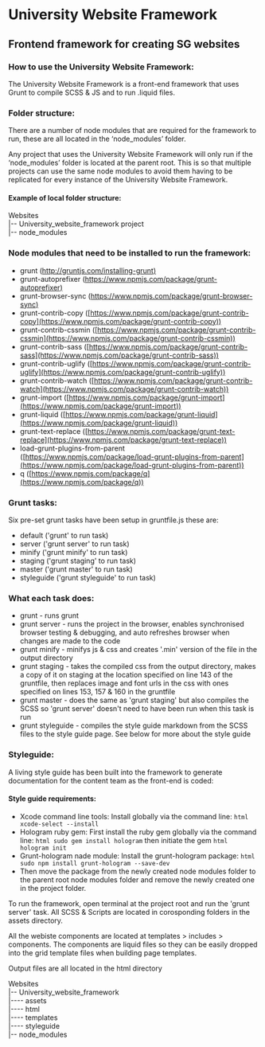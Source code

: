 # University Website Framework

## Frontend framework for creating SG websites

### How to use the University Website Framework:

The University Website Framework is a front-end framework that uses Grunt to compile SCSS & JS and to run .liquid files.

### Folder structure:

There are a number of node modules that are required for the framework to run, these are all located in the ‘node_modules’ folder.

Any project that uses the University Website Framework will only run if the ‘node_modules’ folder is located at the parent root. This is so that multiple projects can use the same node modules to avoid them having to be replicated for every instance of the University Website Framework.

#### Example of local folder structure:

Websites  
|-- University_website_framework project  
|-- node_modules

### Node modules that need to be installed to run the framework:

- grunt ([http://gruntjs.com/installing-grunt)](http://gruntjs.com/installing-grunt)
- grunt-autoprefixer ([https://www.npmjs.com/package/grunt-autoprefixer)](https://www.npmjs.com/package/grunt-autoprefixer)
- grunt-browser-sync ([https://www.npmjs.com/package/grunt-browser-sync)](https://www.npmjs.com/package/grunt-browser-sync)
- grunt-contrib-copy ([https://www.npmjs.com/package/grunt-contrib-copy](https://www.npmjs.com/package/grunt-contrib-copy))
- grunt-contrib-cssmin ([https://www.npmjs.com/package/grunt-contrib-cssmin](https://www.npmjs.com/package/grunt-contrib-cssmin))
- grunt-contrib-sass ([https://www.npmjs.com/package/grunt-contrib-sass](https://www.npmjs.com/package/grunt-contrib-sass))
- grunt-contrib-uglify ([https://www.npmjs.com/package/grunt-contrib-uglify](https://www.npmjs.com/package/grunt-contrib-uglify))
- grunt-contrib-watch ([https://www.npmjs.com/package/grunt-contrib-watch](https://www.npmjs.com/package/grunt-contrib-watch))
- grunt-import ([https://www.npmjs.com/package/grunt-import](https://www.npmjs.com/package/grunt-import))
- grunt-liquid ([https://www.npmjs.com/package/grunt-liquid](https://www.npmjs.com/package/grunt-liquid))
- grunt-text-replace ([https://www.npmjs.com/package/grunt-text-replace](https://www.npmjs.com/package/grunt-text-replace))
- load-grunt-plugins-from-parent ([https://www.npmjs.com/package/load-grunt-plugins-from-parent](https://www.npmjs.com/package/load-grunt-plugins-from-parent))
- q ([https://www.npmjs.com/package/q](https://www.npmjs.com/package/q))

### Grunt tasks:

Six pre-set grunt tasks have been setup in gruntfile.js these are:
- default ('grunt' to run task)
- server ('grunt server' to run task)
- minify ('grunt minify' to run task)
- staging ('grunt staging' to run task)
- master ('grunt master' to run task)
- styleguide ('grunt styleguide' to run task)

### What each task does:

- grunt - runs grunt  
- grunt server - runs the project in the browser, enables synchronised browser testing & debugging, and auto refreshes browser when changes are made to the code  
- grunt minify - minifys js & css and creates '.min' version of the file in the output directory  
- grunt staging - takes the compiled css from the output directory, makes a copy of it on staging at the location specified on line 143 of the gruntfile, then replaces image and font urls in the css with ones specified on lines 153, 157 & 160 in the gruntfile  
- grunt master - does the same as 'grunt staging' but also compiles the SCSS so 'grunt server' doesn't need to have been run when this task is run  
- grunt styleguide - compiles the style guide markdown from the SCSS files to the style guide page. See below for more about the style guide

### Styleguide:

A living style guide has been built into the framework to generate documentation for the content team as the front-end is coded:

#### Style guide requirements:

- Xcode command line tools: Install globally via the command line: `html xcode-select --install`
- Hologram ruby gem: First install the ruby gem globally via the command line: `html sudo gem install hologram` then initiate the gem `html hologram init`
- Grunt-hologram nade module: Install the grunt-hologram package: `html sudo npm install grunt-hologram --save-dev`
- Then move the package from the newly created node modules folder to the parent root node modules folder and remove the newly created one in the project folder.

To run the framework, open terminal at the project root and run the 'grunt server' task.
All SCSS & Scripts are located in corosponding folders in the assets directory.

All the webiste components are located at templates > includes > components. The components are liquid files so they can be easily dropped into the grid template files when building page templates.

Output files are all located in the html directory

Websites  
|-- University_website_framework  
|---- assets  
|---- html  
|---- templates  
|---- styleguide  
|-- node_modules
